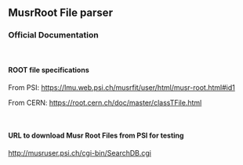 ## MusrRoot File parser

### Official Documentation

&nbsp;

#### ROOT file specifications
From PSI: https://lmu.web.psi.ch/musrfit/user/html/musr-root.html#id1  

From CERN: https://root.cern.ch/doc/master/classTFile.html

&nbsp;

#### URL to download Musr Root Files from PSI for testing
http://musruser.psi.ch/cgi-bin/SearchDB.cgi
